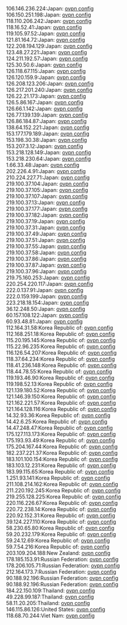 106.146.236.224:Japan: [ovpn config](vpn/106_146_236_224.ovpn)  
106.150.251.198:Japan: [ovpn config](vpn/106_150_251_198.ovpn)  
118.110.206.242:Japan: [ovpn config](vpn/118_110_206_242.ovpn)  
118.16.52.41:Japan: [ovpn config](vpn/118_16_52_41.ovpn)  
119.105.97.52:Japan: [ovpn config](vpn/119_105_97_52.ovpn)  
121.81.164.72:Japan: [ovpn config](vpn/121_81_164_72.ovpn)  
122.208.194.129:Japan: [ovpn config](vpn/122_208_194_129.ovpn)  
123.48.27.221:Japan: [ovpn config](vpn/123_48_27_221.ovpn)  
124.211.192.57:Japan: [ovpn config](vpn/124_211_192_57.ovpn)  
125.30.50.6:Japan: [ovpn config](vpn/125_30_50_6.ovpn)  
126.118.67.115:Japan: [ovpn config](vpn/126_118_67_115.ovpn)  
126.120.159.9:Japan: [ovpn config](vpn/126_120_159_9.ovpn)  
126.208.123.206:Japan: [ovpn config](vpn/126_208_123_206.ovpn)  
126.217.201.240:Japan: [ovpn config](vpn/126_217_201_240.ovpn)  
126.22.21.173:Japan: [ovpn config](vpn/126_22_21_173.ovpn)  
126.5.86.167:Japan: [ovpn config](vpn/126_5_86_167.ovpn)  
126.66.1.142:Japan: [ovpn config](vpn/126_66_1_142.ovpn)  
126.77.139.139:Japan: [ovpn config](vpn/126_77_139_139.ovpn)  
126.86.184.87:Japan: [ovpn config](vpn/126_86_184_87.ovpn)  
138.64.152.221:Japan: [ovpn config](vpn/138_64_152_221.ovpn)  
153.177.179.189:Japan: [ovpn config](vpn/153_177_179_189.ovpn)  
153.198.30.38:Japan: [ovpn config](vpn/153_198_30_38.ovpn)  
153.207.3.12:Japan: [ovpn config](vpn/153_207_3_12.ovpn)  
153.218.128.149:Japan: [ovpn config](vpn/153_218_128_149.ovpn)  
153.218.230.64:Japan: [ovpn config](vpn/153_218_230_64.ovpn)  
1.66.33.48:Japan: [ovpn config](vpn/1_66_33_48.ovpn)  
202.226.4.91:Japan: [ovpn config](vpn/202_226_4_91.ovpn)  
210.224.227.71:Japan: [ovpn config](vpn/210_224_227_71.ovpn)  
219.100.37.104:Japan: [ovpn config](vpn/219_100_37_104.ovpn)  
219.100.37.105:Japan: [ovpn config](vpn/219_100_37_105.ovpn)  
219.100.37.107:Japan: [ovpn config](vpn/219_100_37_107.ovpn)  
219.100.37.13:Japan: [ovpn config](vpn/219_100_37_13.ovpn)  
219.100.37.177:Japan: [ovpn config](vpn/219_100_37_177.ovpn)  
219.100.37.182:Japan: [ovpn config](vpn/219_100_37_182.ovpn)  
219.100.37.19:Japan: [ovpn config](vpn/219_100_37_19.ovpn)  
219.100.37.31:Japan: [ovpn config](vpn/219_100_37_31.ovpn)  
219.100.37.49:Japan: [ovpn config](vpn/219_100_37_49.ovpn)  
219.100.37.51:Japan: [ovpn config](vpn/219_100_37_51.ovpn)  
219.100.37.55:Japan: [ovpn config](vpn/219_100_37_55.ovpn)  
219.100.37.58:Japan: [ovpn config](vpn/219_100_37_58.ovpn)  
219.100.37.86:Japan: [ovpn config](vpn/219_100_37_86.ovpn)  
219.100.37.87:Japan: [ovpn config](vpn/219_100_37_87.ovpn)  
219.100.37.96:Japan: [ovpn config](vpn/219_100_37_96.ovpn)  
219.75.160.253:Japan: [ovpn config](vpn/219_75_160_253.ovpn)  
220.254.220.117:Japan: [ovpn config](vpn/220_254_220_117.ovpn)  
222.0.137.91:Japan: [ovpn config](vpn/222_0_137_91.ovpn)  
222.0.159.199:Japan: [ovpn config](vpn/222_0_159_199.ovpn)  
223.218.18.154:Japan: [ovpn config](vpn/223_218_18_154.ovpn)  
36.12.248.50:Japan: [ovpn config](vpn/36_12_248_50.ovpn)  
60.157.108.122:Japan: [ovpn config](vpn/60_157_108_122.ovpn)  
60.93.48.81:Japan: [ovpn config](vpn/60_93_48_81.ovpn)  
112.164.31.58:Korea Republic of: [ovpn config](vpn/112_164_31_58.ovpn)  
112.168.251.18:Korea Republic of: [ovpn config](vpn/112_168_251_18.ovpn)  
115.20.195.145:Korea Republic of: [ovpn config](vpn/115_20_195_145.ovpn)  
115.22.96.235:Korea Republic of: [ovpn config](vpn/115_22_96_235.ovpn)  
116.126.54.207:Korea Republic of: [ovpn config](vpn/116_126_54_207.ovpn)  
118.37.64.234:Korea Republic of: [ovpn config](vpn/118_37_64_234.ovpn)  
118.41.236.148:Korea Republic of: [ovpn config](vpn/118_41_236_148.ovpn)  
118.44.78.55:Korea Republic of: [ovpn config](vpn/118_44_78_55.ovpn)  
119.193.46.90:Korea Republic of: [ovpn config](vpn/119_193_46_90.ovpn)  
119.198.52.13:Korea Republic of: [ovpn config](vpn/119_198_52_13.ovpn)  
121.139.180.52:Korea Republic of: [ovpn config](vpn/121_139_180_52.ovpn)  
121.146.39.150:Korea Republic of: [ovpn config](vpn/121_146_39_150.ovpn)  
121.162.221.57:Korea Republic of: [ovpn config](vpn/121_162_221_57.ovpn)  
121.164.128.116:Korea Republic of: [ovpn config](vpn/121_164_128_116.ovpn)  
14.32.93.36:Korea Republic of: [ovpn config](vpn/14_32_93_36.ovpn)  
14.42.6.25:Korea Republic of: [ovpn config](vpn/14_42_6_25.ovpn)  
14.47.248.47:Korea Republic of: [ovpn config](vpn/14_47_248_47.ovpn)  
175.127.113.173:Korea Republic of: [ovpn config](vpn/175_127_113_173.ovpn)  
175.193.93.49:Korea Republic of: [ovpn config](vpn/175_193_93_49.ovpn)  
175.204.167.44:Korea Republic of: [ovpn config](vpn/175_204_167_44.ovpn)  
182.237.221.37:Korea Republic of: [ovpn config](vpn/182_237_221_37.ovpn)  
183.101.100.154:Korea Republic of: [ovpn config](vpn/183_101_100_154.ovpn)  
183.103.12.231:Korea Republic of: [ovpn config](vpn/183_103_12_231.ovpn)  
183.99.115.65:Korea Republic of: [ovpn config](vpn/183_99_115_65.ovpn)  
1.251.93.141:Korea Republic of: [ovpn config](vpn/1_251_93_141.ovpn)  
211.108.214.162:Korea Republic of: [ovpn config](vpn/211_108_214_162.ovpn)  
211.220.192.245:Korea Republic of: [ovpn config](vpn/211_220_192_245.ovpn)  
219.255.128.225:Korea Republic of: [ovpn config](vpn/219_255_128_225.ovpn)  
220.116.226.67:Korea Republic of: [ovpn config](vpn/220_116_226_67.ovpn)  
220.72.238.14:Korea Republic of: [ovpn config](vpn/220_72_238_14.ovpn)  
220.92.152.31:Korea Republic of: [ovpn config](vpn/220_92_152_31.ovpn)  
39.124.227.110:Korea Republic of: [ovpn config](vpn/39_124_227_110.ovpn)  
58.230.65.80:Korea Republic of: [ovpn config](vpn/58_230_65_80.ovpn)  
59.20.232.179:Korea Republic of: [ovpn config](vpn/59_20_232_179.ovpn)  
59.24.12.69:Korea Republic of: [ovpn config](vpn/59_24_12_69.ovpn)  
59.7.54.216:Korea Republic of: [ovpn config](vpn/59_7_54_216.ovpn)  
203.109.204.188:New Zealand: [ovpn config](vpn/203_109_204_188.ovpn)  
178.185.153.91:Russian Federation: [ovpn config](vpn/178_185_153_91.ovpn)  
178.206.105.71:Russian Federation: [ovpn config](vpn/178_206_105_71.ovpn)  
212.164.173.7:Russian Federation: [ovpn config](vpn/212_164_173_7.ovpn)  
90.188.92.196:Russian Federation: [ovpn config](vpn/90_188_92_196.ovpn)  
90.188.92.196:Russian Federation: [ovpn config](vpn/90_188_92_196.ovpn)  
184.22.150.109:Thailand: [ovpn config](vpn/184_22_150_109.ovpn)  
49.228.99.187:Thailand: [ovpn config](vpn/49_228_99_187.ovpn)  
58.11.20.205:Thailand: [ovpn config](vpn/58_11_20_205.ovpn)  
146.115.86.126:United States: [ovpn config](vpn/146_115_86_126.ovpn)  
118.68.70.244:Viet Nam: [ovpn config](vpn/118_68_70_244.ovpn)  
